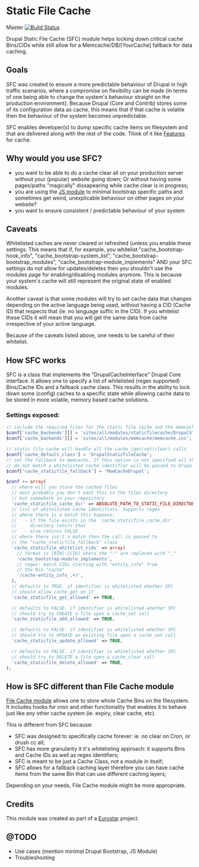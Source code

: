 # Static File Cache

Master [![Build Status](https://travis-ci.org/andreiashu/staticfilecache.svg?branch=master)](https://travis-ci.org/andreiashu/staticfilecache)

Drupal Static File Cache (SFC) module helps locking down critical cache Bins/CIDs while still allow for a Memcache/DB/[YourCache] fallback for data caching.

## Goals
SFC was created to ensure a more predictable behaviour of Drupal in high traffic scenarios, where a compromise on flexibility can be made (in terms of one being able to change the system's behaviour straight on the production environment). Because Drupal (Core and Contrib) stores some of its configuration data as cache, this means that if that cache is volatile then the behaviour of the system becomes unpredictable.

SFC enables developer(s) to dump specific cache items on filesystem and that are delivered along with the rest of the code. Think of it like [Features](https://www.drupal.org/project/features) for cache.

## Why would you use SFC?
* you  want to be able to do a cache clear all on your production server without your (popular) website going down; Or without having some pages/paths "magically" dissapearing while cache clear is in progress;
* you are using the [JS module](https://www.drupal.org/project/js) to minimal bootstrap specific paths and sometimes get weird, unexplicable behaviour on other pages on your website?
* you want to ensure consistent / predictable behaviour of your system

## Caveats
Whitelisted caches are never cleared or refreshed (unless you enable these settings. This means that if, for example, you whitelist "cache_bootstrap-hook_info", "cache_bootstrap-system_list", "cache_bootstrap-bootstrap_modules", "cache_bootstrap-module_implements" AND your SFC settings do not allow for updates/deletes then you shouldn't use the modules page for enabling/disabling modules anymore. This is because your system's cache will still represent the original state of enabled modules.

Another caveat is that some modules will try to set cache data that changes depending on the active language being used, without having a CID (Cache ID) that respects that (ie. no language suffic in the CID). If you whitelist these CIDs it will mean that you will get the same data from cache irrespective of your active language.

Because of the caveats listed above, one needs to be careful of their whitelist.

## How SFC works
SFC is a class that implements the "DrupalCacheInterface" Drupal Core interface. It allows one to specify a list of whitelisted (regex supported) Bins/Cache IDs and a fallback cache class. This results in the ability to lock down some (config) caches to a specific state while allowing cache data to be stored in more volatile, memory based cache solutions.

### Settings exposed:
```php
// include the required files for the static file cache and the memcache fallback
$conf['cache_backends'][] = 'sites/all/modules/staticfilecache/DrupalStaticFileCache.inc';
$conf['cache_backends'][] = 'sites/all/modules/memcache/memcache.inc';

// static file cache will handle all the cache_(get/set/clear) calls
$conf['cache_default_class'] = 'DrupalStaticFileCache';
// set the fallback to memcache. If this option is not specified all the cache_* calls that
// do not match a whitelisted cache identifier will be passed to DrupalFakeCache!
$conf['cache_staticfile_fallback'] = 'MemCacheDrupal';

$conf += array(
  // where will you store the cached files
  // most probably you don't want this in the files directory
  // but somewhere in your repository
  'cache_staticfile_cache_dir' => ABSOLUTE_PATH_TO_STATIC_FILE_DIRECTORY,
  // list of whitelisted cache identifiers. Supports regex
  // where there is a match this happens:
  //   - if the file exists in the 'cache_staticfile_cache_dir'
  //     directory return that
  //   - else returns FALSE
  // where there isn't a match then the call is passed to
  // the "cache_staticfile_fallback" class
  'cache_staticfile_whitelist_cids' => array(
    // format is [BIN]-[CID] where the ":" are replaced with "_"
    'cache_bootstrap-module_implements',
    // regex: match CIDs starting with "entity_info" from
    // the Bin "cache"
    '/cache-entity_info_.+/',
  ),
  // defaults to TRUE. if identifier is whitelisted whether SFC
  // should allow cache_get on it
  'cache_staticfile_get_allowed' => TRUE,

  // defaults to FALSE. if identifier is whitelisted whether SFC
  // should try to CREATE a file upon a cache_set call
  'cache_staticfile_add_allowed' => TRUE,

  // defaults to FALSE. if identifier is whitelisted whether SFC
  // should try to UPDATE an existing file upon a cache_set call
  'cache_staticfile_update_allowed' => TRUE,

  // defaults to FALSE. if identifier is whitelisted whether SFC
  // should try to DELETE a file upon a cache_clear call
  'cache_staticfile_delete_allowed' => TRUE,
);
```

## How is SFC different than File Cache module
[File Cache module](https://www.drupal.org/project/filecache) allows one to store whole
Cache Bins on the filesystem. It includes hooks for cron and other functionality that
enables it to behave just like any other cache system (ie. expiry, clear cache, etc).

This is different from SFC because:
* SFC was designed to specifically cache forever: ie. no clear on Cron, or drush cc all;
* SFC has more granularity it it's whitelisting approach: it supports Bins and Cache IDs as well as regex identifiers;
* SFC is meant to be just a Cache Class, not a module in itself;
* SFC allows for a fallback caching layer therefore you can have cache items from the same Bin that can use different caching layers;

Depending on your needs, File Cache module might be more appropriate.

## Credits
This module was created as part of a [Eurostar](http://www.eurostar.com) project.

@TODO
-----

* Use cases (mention minimal Drupal Bootstrap, JS Module)
* Troubleshooting
